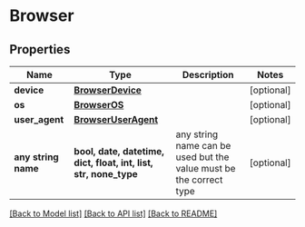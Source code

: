 # Browser


## Properties
Name | Type | Description | Notes
------------ | ------------- | ------------- | -------------
**device** | [**BrowserDevice**](BrowserDevice.md) |  | [optional] 
**os** | [**BrowserOS**](BrowserOS.md) |  | [optional] 
**user_agent** | [**BrowserUserAgent**](BrowserUserAgent.md) |  | [optional] 
**any string name** | **bool, date, datetime, dict, float, int, list, str, none_type** | any string name can be used but the value must be the correct type | [optional]

[[Back to Model list]](../README.md#documentation-for-models) [[Back to API list]](../README.md#documentation-for-api-endpoints) [[Back to README]](../README.md)


